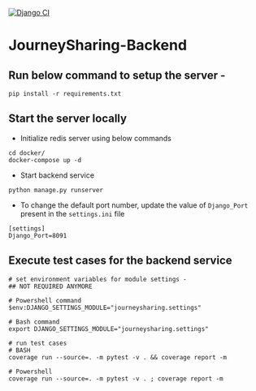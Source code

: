 [![Django CI](https://github.com/CianGrimnir/JourneySharing-Backend/actions/workflows/django.yml/badge.svg)](https://github.com/CianGrimnir/JourneySharing-Backend/actions/workflows/django.yml)

# JourneySharing-Backend


## Run below command to setup the server - 
```
pip install -r requirements.txt
```

## Start the server locally
* Initialize redis server using below commands
```
cd docker/
docker-compose up -d
```
* Start backend service
```
python manage.py runserver
```

* To change the default port number, update the value of `Django_Port` present in the `settings.ini` file
```
[settings]
Django_Port=8091
```

## Execute test cases for the backend service
```
# set environment variables for module settings -
## NOT REQUIRED ANYMORE

# Powershell command
$env:DJANGO_SETTINGS_MODULE="journeysharing.settings"

# Bash command
export DJANGO_SETTINGS_MODULE="journeysharing.settings"

# run test cases
# BASH
coverage run --source=. -m pytest -v . && coverage report -m

# Powershell
coverage run --source=. -m pytest -v . ; coverage report -m
```